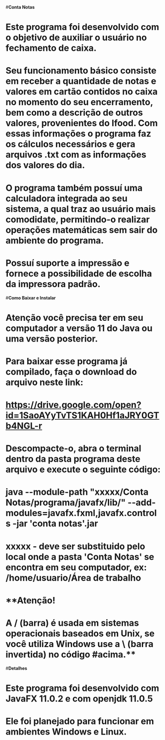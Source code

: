 #**Conta Notas**
#  Este programa foi desenvolvido com o objetivo de auxiliar o usuário no fechamento de caixa.
#  Seu funcionamento básico consiste em receber a quantidade de notas e valores em cartão contidos no caixa no momento do seu encerramento, bem como a descrição de outros valores, provenientes do Ifood. Com essas informações o programa faz os cálculos necessários e gera arquivos .txt com as informações dos valores do dia.
#  O programa também possuí uma calculadora integrada ao seu sistema, a qual traz ao usuário mais comodidate, permitindo-o realizar operações matemáticas sem sair do ambiente do programa.
#  Possuí suporte a impressão e fornece a possibilidade de escolha da impressora padrão.
  
 #**Como Baixar e Instalar**
 # Atenção você precisa ter em seu computador a versão 11 do Java ou uma versão posterior.
 
#  Para baixar esse programa já compilado, faça o download do arquivo neste link:
# https://drive.google.com/open?id=1SaoAYyTvTS1KAH0Hf1aJRY0GTb4NGL-r
 
#  Descompacte-o, abra o terminal dentro da pasta programa deste arquivo e execute o seguinte código:
#  java --module-path "**xxxxx**/Conta Notas/programa/javafx/lib/" --add-modules=javafx.fxml,javafx.controls -jar 'conta notas'.jar
  
#  **xxxxx** - deve ser substituido pelo local onde a pasta 'Conta Notas' se encontra em seu computador, ex: /home/usuario/Área de trabalho
  
#  **Atenção!
#  A / (barra) é usada em sistemas operacionais baseados em Unix, se você utiliza Windows use a \ (barra invertida) no código #acima.**
  
  #**Detalhes**
 # Este programa foi desenvolvido com JavaFX 11.0.2 e com openjdk 11.0.5
 # Ele foi planejado para funcionar em ambientes Windows e Linux.
